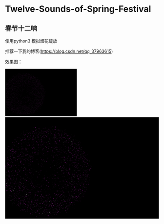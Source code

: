 # Twelve-Sounds-of-Spring-Festival
春节十二响
---
使用python3
模拟烟花绽放


推荐一下我的博客(https://blog.csdn.net/qq_37963615)

效果图：

![小图](./img/yanhua2.gif)
![大图](./img/yanhua.gif)


